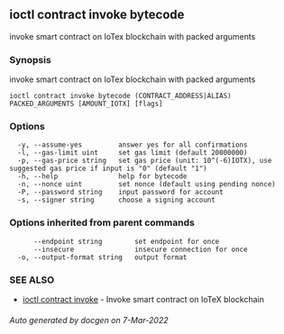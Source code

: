 ## ioctl contract invoke bytecode

invoke smart contract on IoTex blockchain with packed arguments

### Synopsis

invoke smart contract on IoTex blockchain with packed arguments

```
ioctl contract invoke bytecode (CONTRACT_ADDRESS|ALIAS) PACKED_ARGUMENTS [AMOUNT_IOTX] [flags]
```

### Options

```
  -y, --assume-yes         answer yes for all confirmations
  -l, --gas-limit uint     set gas limit (default 20000000)
  -p, --gas-price string   set gas price (unit: 10^(-6)IOTX), use suggested gas price if input is "0" (default "1")
  -h, --help               help for bytecode
  -n, --nonce uint         set nonce (default using pending nonce)
  -P, --password string    input password for account
  -s, --signer string      choose a signing account
```

### Options inherited from parent commands

```
      --endpoint string        set endpoint for once
      --insecure               insecure connection for once
  -o, --output-format string   output format
```

### SEE ALSO

* [ioctl contract invoke](ioctl_contract_invoke.md)	 - Invoke smart contract on IoTeX blockchain

###### Auto generated by docgen on 7-Mar-2022
